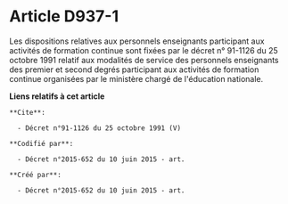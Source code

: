 # Article D937-1

Les dispositions relatives aux personnels enseignants participant aux activités de formation continue sont fixées par le
décret n° 91-1126 du 25 octobre 1991 relatif aux modalités de service des personnels enseignants des premier et second degrés
participant aux activités de formation continue organisées par le ministère chargé de l'éducation nationale.

**Liens relatifs à cet article**

	**Cite**:

	  - Décret n°91-1126 du 25 octobre 1991 (V)

	**Codifié par**:

	  - Décret n°2015-652 du 10 juin 2015 - art.

	**Créé par**:

	  - Décret n°2015-652 du 10 juin 2015 - art.
